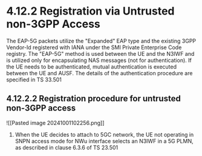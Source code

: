 # 4.12.2 Registration via Untrusted non-3GPP Access

The EAP-5G packets utilize the "Expanded" EAP type and the existing 3GPP Vendor-Id registered with IANA under the SMI Private Enterprise Code registry. The "EAP-5G" method is used between the UE and the N3IWF and is utilized only for encapsulating NAS messages (not for authentication). If the UE needs to be authenticated, mutual authentication is executed between the UE and AUSF. The details of the authentication procedure are specified in TS 33.501

## 4.12.2.2 Registration procedure for untrusted non-3GPP access

![[Pasted image 20241001102256.png]]
1. When the UE decides to attach to 5GC network, the UE not operating in SNPN access mode for NWu interface selects an N3IWF in a 5G PLMN, as described in clause 6.3.6 of TS 23.501